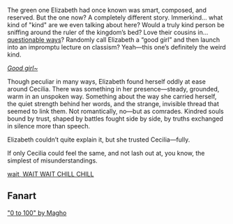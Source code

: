 <!-- title: Are You Okay? -->

The green one Elizabeth had once known was smart, composed, and reserved. But the one now? A completely different story. Immerkind... what kind of "kind" are we even talking about here? Would a truly kind person be sniffing around the ruler of the kingdom’s bed? Love their cousins in... [questionable ways](https://www.youtube.com/live/wnQuawM-3Jc?si=CHriNMsPTDxnzLRI&t=3384)? Randomly call Elizabeth a “good girl” and then launch into an impromptu lecture on classism? Yeah—this one’s definitely the weird kind.

[_Good girl~_](#embed:https://www.youtube.com/live/wnQuawM-3Jc?si=FUb4Y6R2hdczJZjZ&t=9057)

Though peculiar in many ways, Elizabeth found herself oddly at ease around Cecilia. There was something in her presence—steady, grounded, warm in an unspoken way. Something about the way she carried herself, the quiet strength behind her words, and the strange, invisible thread that seemed to link them. Not romantically, no—but as comrades. Kindred souls bound by trust, shaped by battles fought side by side, by truths exchanged in silence more than speech.

Elizabeth couldn’t quite explain it, but she trusted Cecilia—fully.

If only Cecilia could feel the same, and not lash out at, you know, the simplest of misunderstandings.

[wait, WAIT WAIT CHILL CHILL](#embed:https://www.youtube.com/live/wnQuawM-3Jc?si=50KJ0NQbXZVnvoL6&t=8749)

## Fanart

["0 to 100" by Magho](https://x.com/M_Agho/status/1921857159337300240)
